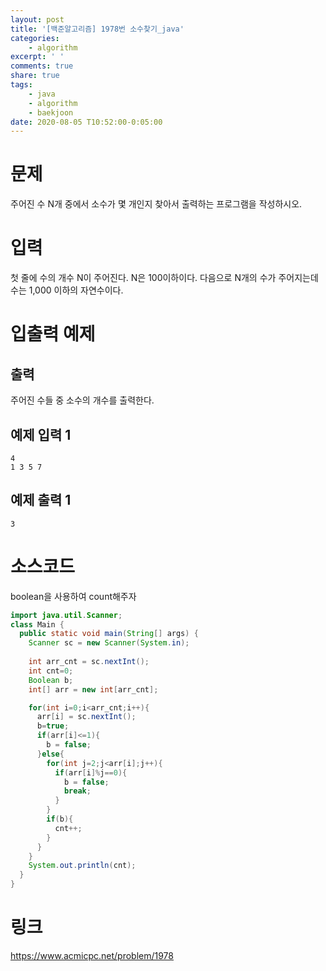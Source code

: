 ```yaml
---
layout: post
title: '[백준알고리즘] 1978번 소수찾기_java'
categories:
    - algorithm
excerpt: ' '
comments: true
share: true
tags:
    - java
    - algorithm
    - baekjoon
date: 2020-08-05 T10:52:00-0:05:00
---
```


# 문제
주어진 수 N개 중에서 소수가 몇 개인지 찾아서 출력하는 프로그램을 작성하시오.

# 입력
첫 줄에 수의 개수 N이 주어진다. N은 100이하이다. 다음으로 N개의 수가 주어지는데 수는 1,000 이하의 자연수이다.

# 입출력 예제
## 출력
주어진 수들 중 소수의 개수를 출력한다.

## 예제 입력 1 
```
4 
1 3 5 7
```

## 예제 출력 1 
```
3
```

# 소스코드
boolean을 사용하여 count해주자
```java
import java.util.Scanner;
class Main {
  public static void main(String[] args) {
    Scanner sc = new Scanner(System.in);
    
    int arr_cnt = sc.nextInt();
    int cnt=0;
    Boolean b;
    int[] arr = new int[arr_cnt];

    for(int i=0;i<arr_cnt;i++){
      arr[i] = sc.nextInt();
      b=true;
      if(arr[i]<=1){
        b = false;
      }else{
        for(int j=2;j<arr[i];j++){
          if(arr[i]%j==0){           
            b = false;
            break;
          }
        }
        if(b){
          cnt++;
        }
      }
    }
    System.out.println(cnt);
  }
}
```

# 링크
https://www.acmicpc.net/problem/1978

